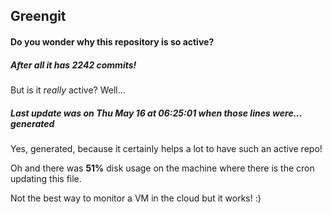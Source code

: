 ## Greengit

#### Do you wonder why this repository is so active?

##### After all it has 2242 commits!

But is it *really* active? Well...

##### Last update was on Thu May 16 at 06:25:01 when those lines were... generated

Yes, generated, because it certainly helps a lot to have such an active repo!

Oh and there was **51%** disk usage on the machine
where there is the cron updating this file.

Not the best way to monitor a VM in the cloud but it works! :)
